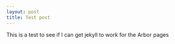 ```yaml
---
layout: post
title: Test post
---
```


This is a test to see if I can get jekyll to work for the Arbor pages
